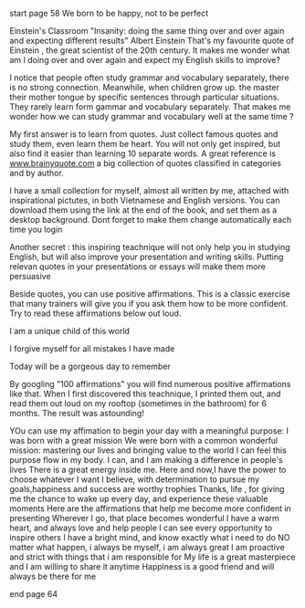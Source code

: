 start page 58
We born to be happy, not to be perfect

Einstein's Classroom
"Insanity: doing the same thing over and over again and expecting different results" Albert Einstein
That's my favourite quote of Einstein , the great scientist of the 20th century. It makes me wonder what am I doing over and over again and expect my English skills to improve?

I notice that people often study grammar and vocabulary separately, there is no strong connection. Meanwhile, when children grow up. the master their mother tongue by specific sentences through particular situations. They rarely learn form gammar and vocabulary separately. That makes me wonder how we can study grammar and vocabulary well at the same time ?

My first answer is to learn from quotes. Just collect famous quotes and study them, even learn them be heart. You will not only get inspired, but also find it easier than learning 10 separate words. A great reference is www.brainyquote.com a big collection of quotes classified in categories and by author.

I have a small collection for myself, almost all written by me, attached with inspirational pictutes, in both Vietnamese and English versions. You can download them using the link  at the end of the book, and set them as a desktop background. Dont forget to make them change automatically each time you login 

Another secret : this inspiring teachnique will not only help you in studying English, but will also improve your presentation and writing skills. Putting relevan quotes in your presentations or essays will make them more persuasive

Beside quotes, you can use positive affirmations. This is a classic exercise that many trainers will give you if you ask them how to be more confident. Try to read these affirmations below out loud.

I am a unique child of this world

I forgive myself for all mistakes I have made

Today will be a gorgeous day to remember

By googling "100 affirmations" you will find numerous positive affirmations like that. When I first discovered this teachnique, I printed them out, and read them out loud on my rooftop (sometimes in the bathroom) for 6 months. The result was astounding!

YOu can use my affimation to begin your day with a meaningful purpose:
I was born with a great mission
We were born with a common wonderful mission: mastering our lives and bringing value to the world
I can feel this purpose flow in my body. I can, and I am making a difference in people's lives
There is  a great energy inside me. Here and now,I have the power to choose whatever I want
I believe, with determination to pursue my goals,happiness and success are worthy trophies
Thanks, life , for giving me the chance to wake up every day, and experience these valuable moments
Here are the affirmations that help me become more confident in presenting
Wherever I go, that place becomes wonderful
I have a warm heart, and always love and help people
I can see every opportunity to inspire others
I have a bright mind, and know exactly what i need to do 
NO matter what happen, i always be myself, i am always great
I am proactive and strict with things that i am responsible for
My life is a great masterpiece and I am willing to share it anytime
Happiness is a good friend and will always be there for me

end page 64